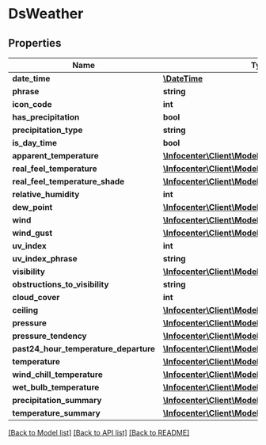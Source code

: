 # DsWeather

## Properties
Name | Type | Description | Notes
------------ | ------------- | ------------- | -------------
**date_time** | [**\DateTime**](\DateTime.md) |  | [optional] 
**phrase** | **string** |  | [optional] 
**icon_code** | **int** |  | [optional] 
**has_precipitation** | **bool** |  | [optional] 
**precipitation_type** | **string** |  | [optional] 
**is_day_time** | **bool** |  | [optional] 
**apparent_temperature** | [**\Infocenter\Client\Model\DsUnitValue**](DsUnitValue.md) |  | [optional] 
**real_feel_temperature** | [**\Infocenter\Client\Model\DsUnitValue**](DsUnitValue.md) |  | [optional] 
**real_feel_temperature_shade** | [**\Infocenter\Client\Model\DsUnitValue**](DsUnitValue.md) |  | [optional] 
**relative_humidity** | **int** |  | [optional] 
**dew_point** | [**\Infocenter\Client\Model\DsUnitValue**](DsUnitValue.md) |  | [optional] 
**wind** | [**\Infocenter\Client\Model\DsWind**](DsWind.md) |  | [optional] 
**wind_gust** | [**\Infocenter\Client\Model\DsWind**](DsWind.md) |  | [optional] 
**uv_index** | **int** |  | [optional] 
**uv_index_phrase** | **string** |  | [optional] 
**visibility** | [**\Infocenter\Client\Model\DsUnitValue**](DsUnitValue.md) |  | [optional] 
**obstructions_to_visibility** | **string** |  | [optional] 
**cloud_cover** | **int** |  | [optional] 
**ceiling** | [**\Infocenter\Client\Model\DsUnitValue**](DsUnitValue.md) |  | [optional] 
**pressure** | [**\Infocenter\Client\Model\DsUnitValue**](DsUnitValue.md) |  | [optional] 
**pressure_tendency** | [**\Infocenter\Client\Model\DsPressureTendency**](DsPressureTendency.md) |  | [optional] 
**past24_hour_temperature_departure** | [**\Infocenter\Client\Model\DsUnitValue**](DsUnitValue.md) |  | [optional] 
**temperature** | [**\Infocenter\Client\Model\DsUnitValue**](DsUnitValue.md) |  | [optional] 
**wind_chill_temperature** | [**\Infocenter\Client\Model\DsUnitValue**](DsUnitValue.md) |  | [optional] 
**wet_bulb_temperature** | [**\Infocenter\Client\Model\DsUnitValue**](DsUnitValue.md) |  | [optional] 
**precipitation_summary** | [**\Infocenter\Client\Model\DsPrecipitationSummary**](DsPrecipitationSummary.md) |  | [optional] 
**temperature_summary** | [**\Infocenter\Client\Model\DsTemperatureSummary**](DsTemperatureSummary.md) |  | [optional] 

[[Back to Model list]](../../README.md#documentation-for-models) [[Back to API list]](../../README.md#documentation-for-api-endpoints) [[Back to README]](../../README.md)

